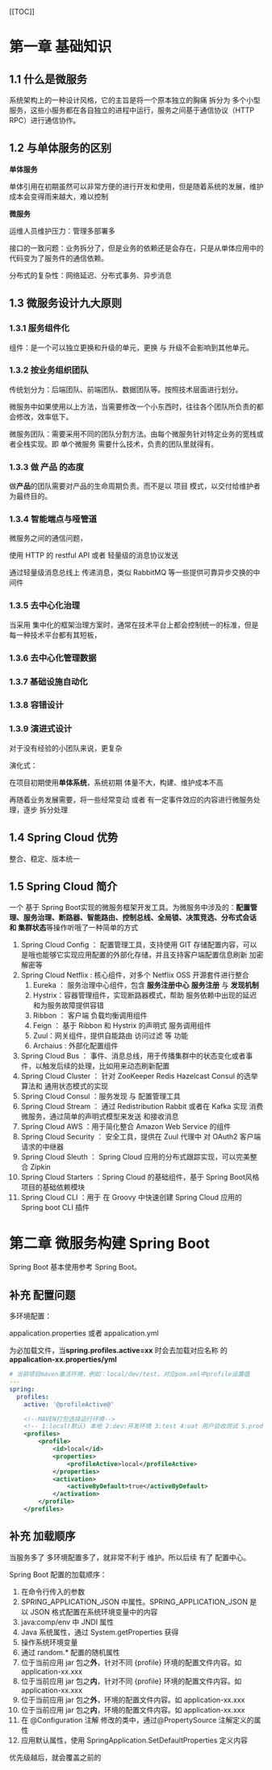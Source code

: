 [[TOC]]

# 第一章 基础知识

## 1.1 什么是微服务

系统架构上的一种设计风格，它的主旨是将一个原本独立的胸痛 拆分为 多个小型服务，这些小服务都在各自独立的进程中运行，服务之间基于通信协议（HTTP RPC）进行通信协作。

## 1.2 与单体服务的区别

**单体服务**

单体引用在初期虽然可以非常方便的进行开发和使用，但是随着系统的发展，维护成本会变得雨来越大，难以控制

**微服务**

运维人员维护压力：管理多部署多

接口的一致问题：业务拆分了，但是业务的依赖还是会存在，只是从单体应用中的代码变为了服务件的通信依赖。

分布式的复杂性：网络延迟、分布式事务、异步消息

## 1.3 微服务设计九大原则

### 1.3.1 服务组件化

组件：是一个可以独立更换和升级的单元，更换 与 升级不会影响到其他单元。

### 1.3.2 按业务组织团队

传统划分为：后端团队、前端团队、数据团队等。按照技术层面进行划分。

微服务中如果使用以上方法，当需要修改一个小东西时，往往各个团队所负责的都会修改，效率低下。

微服务团队：需要采用不同的团队分割方法。由每个微服务针对特定业务的宽栈或者全栈实现。即 单个微服务 需要什么技术，负责的团队里就得有。

### 1.3.3 做 产品 的态度

做**产品**的团队需要对产品的生命周期负责。而不是以 项目 模式，以交付给维护者为最终目的。

### 1.3.4 智能端点与哑管道

微服务之间的通信问题，

使用 HTTP 的 restful API 或者 轻量级的消息协议发送

通过轻量级消息总线上 传递消息，类似 RabbitMQ 等一些提供可靠异步交换的中间件

### 1.3.5 去中心化治理

当采用 集中化的框架治理方案时，通常在技术平台上都会控制统一的标准，但是每一种技术平台都有其短板，

### 1.3.6 去中心化管理数据

### 1.3.7 基础设施自动化

### 1.3.8 容错设计

### 1.3.9 演进式设计

对于没有经验的小团队来说，更复杂

演化式：

在项目初期使用**单体系统**，系统初期 体量不大，构建、维护成本不高

再随着业务发展需要，将一些经常变动 或者 有一定事件效应的内容进行微服务处理，逐步 拆分处理

## 1.4 Spring Cloud 优势

整合、稳定、版本统一

## 1.5 Spring Cloud 简介

一个 基于 Spring Boot实现的微服务框架开发工具。为微服务中涉及的：**配置管理、服务治理、断路器、智能路由、控制总线、全局锁、决策竞选、分布式会话 和 集群状态**等操作听哦了一种简单的方式

1. Spring Cloud Config ： 配置管理工具，支持使用 GIT 存储配置内容，可以是哦也能够它实现应用配置的外部化存储，并且支持客户端配置信息刷新 加密解密等
2. Spring Cloud Netflix : 核心组件，对多个 Netflix OSS 开源套件进行整合
   1. Eureka ： 服务治理中心组件，包含 **服务注册中心** **服务注册** 与 **发现机制**
   2. Hystrix：容器管理组件，实现断路器模式，帮助 服务依赖中出现的延迟和为服务故障提供容错
   3. Ribbon ： 客户端 负载均衡调用组件
   4. Feign ： 基于 Ribbon 和 Hystrix 的声明式 服务调用组件
   5. Zuul：网关组件，提供自能路由 访问过滤 等 功能
   6. Archaius : 外部化配置组件
3. Spring Cloud Bus ： 事件、消息总线，用于传播集群中的状态变化或者事件，以触发后续的处理，比如用来动态刷新配置
4. Spring Cloud Cluster ： 针对 ZooKeeper Redis Hazelcast Consul 的选举算法和 通用状态模式的实现
5. Spring Cloud Consul ：服务发现 与 配置管理工具
6. Spring Cloud Stream ： 通过 Redistribution Rabbit 或者在 Kafka 实现 消费微服务，通过简单的声明式模型来发送 和接收消息
7. Spring Cloud AWS ：用于简化整合 Amazon Web Service 的组件
8. Spring Cloud Security ： 安全工具，提供在 Zuul 代理中 对 OAuth2 客户端请求的中继器
9. Spring Cloud  Sleuth ： Spring Cloud 应用的分布式跟踪实现，可以完美整合 Zipkin
10. Spring Cloud Starters ：Spring Cloud 的基础组件，基于 Spring Boot风格项目的基础依赖模块
11. Spring Cloud CLI ：用于 在 Groovy 中快速创建 Spring Cloud  应用的 Spring boot CLI 插件

# 第二章 微服务构建 Spring Boot

Spring Boot 基本使用参考 Spring Boot。

## 补充 配置问题

多环境配置：

appalication.properties 或者 appalication.yml

为必加载文件，当**spring.profiles.active=xx** 时会去加载对应名称 的 **appalication-xx.properties/yml** 

```yaml
# 当前项目maven激活环境，例如：local/dev/test，对应pom.xml中profile设置值
---
spring:
  profiles:
    active: '@profileActive@'
```

```xml
    <!--MAVEN打包选择运行环境-->
    <!-- 1:local(默认) 本地 2:dev:开发环境 3:test 4:uat 用户验收测试 5.prod:生产环境 -->
    <profiles>
        <profile>
            <id>local</id>
            <properties>
                <profileActive>local</profileActive>
            </properties>
            <activation>
                <activeByDefault>true</activeByDefault>
            </activation>
        </profile>
	</profiles>
```

## 补充 加载顺序

当服务多了 多环境配置多了，就非常不利于 维护。所以后续 有了 配置中心。

Spring Boot 配置的加载顺序：

1. 在命令行传入的参数
2. SPRING_APPLICATION_JSON 中属性。SPRING_APPLICATION_JSON 是以 JSON 格式配置在系统环境变量中的内容
3. java:comp/env 中 JNDI 属性
4. Java 系统属性，通过 System.getProperties 获得
5. 操作系统环境变量
6. 通过 random.* 配置的随机属性
7. 位于当前应用 jar 包之**外**，针对不同 {profile} 环境的配置文件内容。如 application-xx.xxx
8. 位于当前应用 jar 包之**内**，针对不同 {profile} 环境的配置文件内容。如 application-xx.xxx
9. 位于当前应用 jar 包之**外**，环境的配置文件内容。如 application-xx.xxx
10. 位于当前应用 jar 包之**内**，环境的配置文件内容。如 application-xx.xxx
11. 在 @Configuration 注解 修改的类中，通过@PropertySource 注解定义的属性
12. 应用默认属性，使用 SpringApplication.SetDefaultProperties 定义内容

优先级越后，就会覆盖之前的







